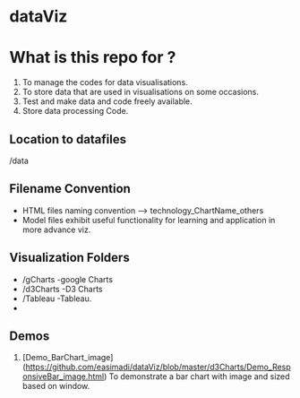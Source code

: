 # dataViz

What is this repo for ?
=============
1. To manage the codes for data visualisations.
2. To store data that are used in visualisations on some occasions.
3. Test and make data and code freely available.
4. Store data processing Code.

## Location to datafiles
/data


## Filename Convention
* HTML files naming convention -->  technology_ChartName_others
* Model files exhibit useful functionality for learning and application in more advance viz.

## Visualization Folders
* /gCharts -google Charts
* /d3Charts -D3 Charts
* /Tableau -Tableau.
* 

## Demos
1. [Demo_BarChart_image] (https://github.com/easimadi/dataViz/blob/master/d3Charts/Demo_ResponsiveBar_image.html)
To demonstrate a bar chart with image and sized based on window.


